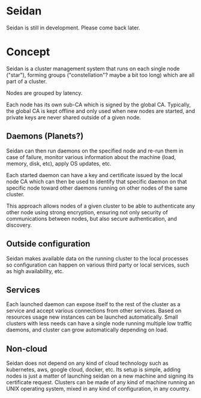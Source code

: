 # Seidan

Seidan is still in development. Please come back later.

# Concept

Seidan is a cluster management system that runs on each single node ("star"),
forming groups ("constellation"? maybe a bit too long) which are all part of
a cluster.

Nodes are grouped by latency.

Each node has its own sub-CA which is signed by the global CA. Typically, the
global CA is kept offline and only used when new nodes are started, and private
keys are never shared outside of a given node.

## Daemons (Planets?)

Seidan can then run daemons on the specified node and re-run them in case of
failure, monitor various information about the machine (load, memory, disk,
etc), apply OS updates, etc.

Each started daemon can have a key and certificate issued by the local node CA
which can then be used to identify that specific daemon on that specific node
toward other daemons running on other nodes of the same cluster.

This approach allows nodes of a given cluster to be able to authenticate any
other node using strong encryption, ensuring not only security of
communications between nodes, but also secure authentication, and discovery.

## Outside configuration

Seidan makes available data on the running cluster to the local processes so
configuration can happen on various third party or local services, such as
high availability, etc.

## Services

Each launched daemon can expose itself to the rest of the cluster as a service
and accept various connections from other services. Based on resources usage
new instances can be launched automatically. Small clusters with less needs can
have a single node running multiple low traffic daemons, and cluster can grow
automatically depending on load.

## Non-cloud

Seidan does not depend on any kind of cloud technology such as kubernetes,
aws, google cloud, docker, etc. Its setup is simple, adding nodes is just a
matter of launching seidan on a new machine and signing its certificate
request. Clusters can be made of any kind of machine running an UNIX operating
system, mixed in any kind of configuration, in any country.
